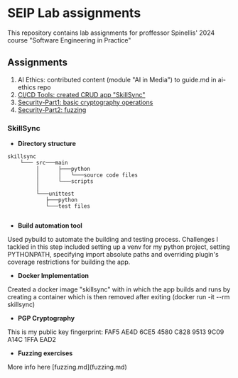 # SEIP Lab assignments 
<p>This repository contains lab assignments for proffessor Spinellis' 2024 course "Software Engineering in Practice"</p>

## Assignments

1. AI Ethics: contributed content (module "AI in Media") to guide.md in ai-ethics repo 
2. [CI/CD Tools: created CRUD app "SkillSync"](#skillsync)
3. [Security-Part1: basic cryptography operations](#crypto)
4. [Security-Part2: fuzzing](#fuzzing)

### SkillSync 
- **Directory structure**
```
skillsync
    └─── src───main
         │      ├───python
         │      │   └───source code files
         │      └───scripts
         │   
         └───unittest
            ├───python
            └───test files
        
```

- **Build automation tool**
<p>Used pybuild to automate the building and testing process. Challenges I tackled in this step included setting up a venv for my python project, setting PYTHONPATH, specifying import absolute paths and overriding plugin's coverage restrictions for building the app. </p>

- **Docker Implementation**
<p>Created a docker image "skillsync" with in which the app builds and runs by creating a container which is then removed after exiting (docker run -it --rm skillsync)</p>

- **PGP Cryptography**
<p>This is my public key fingerprint: FAF5 AE4D 6CE5 4580 C828  9513 9C09 A14C 1FFA EAD2
</p>

- **Fuzzing exercises**
<p>More info here [fuzzing.md](fuzzing.md)</p>
